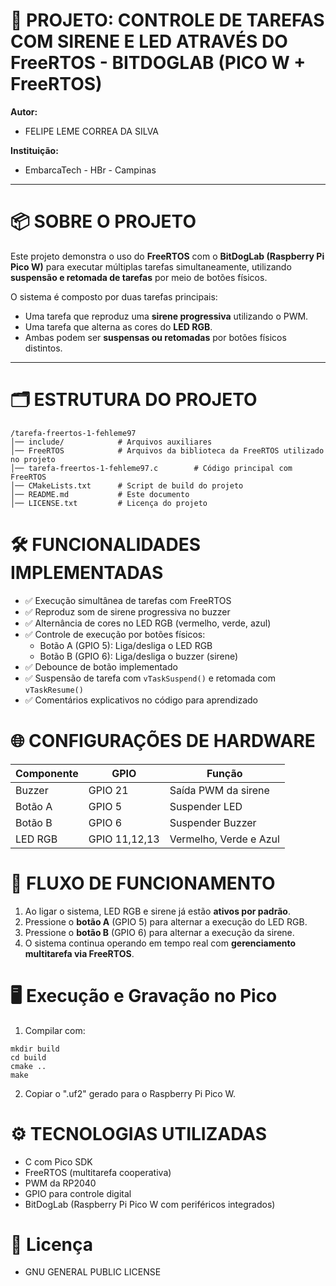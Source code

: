 # 🔔 PROJETO: CONTROLE DE TAREFAS COM SIRENE E LED ATRAVÉS DO FreeRTOS - BITDOGLAB (PICO W + FreeRTOS)

**Autor:**  
- FELIPE LEME CORREA DA SILVA

**Instituição:**  
- EmbarcaTech - HBr - Campinas

---

# 📦 SOBRE O PROJETO

Este projeto demonstra o uso do **FreeRTOS** com o **BitDogLab (Raspberry Pi Pico W)** para executar múltiplas tarefas simultaneamente, utilizando **suspensão e retomada de tarefas** por meio de botões físicos.

O sistema é composto por duas tarefas principais:

- Uma tarefa que reproduz uma **sirene progressiva** utilizando o PWM.
- Uma tarefa que alterna as cores do **LED RGB**.
- Ambas podem ser **suspensas ou retomadas** por botões físicos distintos.

---

# 🗂️ ESTRUTURA DO PROJETO

```
/tarefa-freertos-1-fehleme97
│── include/            # Arquivos auxiliares
│── FreeRTOS            # Arquivos da biblioteca da FreeRTOS utilizado no projeto
│── tarefa-freertos-1-fehleme97.c        # Código principal com FreeRTOS
│── CMakeLists.txt      # Script de build do projeto
│── README.md           # Este documento
│── LICENSE.txt         # Licença do projeto
```

# 🛠️ FUNCIONALIDADES IMPLEMENTADAS

- ✅ Execução simultânea de tarefas com FreeRTOS  
- ✅ Reproduz som de sirene progressiva no buzzer  
- ✅ Alternância de cores no LED RGB (vermelho, verde, azul)  
- ✅ Controle de execução por botões físicos:  
  - Botão A (GPIO 5): Liga/desliga o LED RGB  
  - Botão B (GPIO 6): Liga/desliga o buzzer (sirene)  
- ✅ Debounce de botão implementado  
- ✅ Suspensão de tarefa com `vTaskSuspend()` e retomada com `vTaskResume()`  
- ✅ Comentários explicativos no código para aprendizado    

# 🌐 CONFIGURAÇÕES DE HARDWARE

| Componente  | GPIO          | Função              |
|-------------|---------------|---------------------|
| Buzzer      | GPIO 21       | Saída PWM da sirene |
| Botão A     | GPIO 5        | Suspender LED       |
| Botão B     | GPIO 6        | Suspender Buzzer    |
| LED RGB     | GPIO 11,12,13 | Vermelho, Verde e Azul |

# 🔄 FLUXO DE FUNCIONAMENTO

1. Ao ligar o sistema, LED RGB e sirene já estão **ativos por padrão**.
2. Pressione o **botão A** (GPIO 5) para alternar a execução do LED RGB.
3. Pressione o **botão B** (GPIO 6) para alternar a execução da sirene.
4. O sistema continua operando em tempo real com **gerenciamento multitarefa via FreeRTOS**.

# 🖥️ Execução e Gravação no Pico

1. Compilar com:

```
mkdir build
cd build
cmake ..
make
``` 

2. Copiar o ".uf2" gerado para o Raspberry Pi Pico W.

# ⚙️ TECNOLOGIAS UTILIZADAS

- C com Pico SDK
- FreeRTOS (multitarefa cooperativa)
- PWM da RP2040
- GPIO para controle digital
- BitDogLab (Raspberry Pi Pico W com periféricos integrados)

# 📜 Licença

- GNU GENERAL PUBLIC LICENSE
